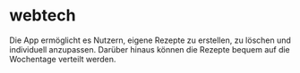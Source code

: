 # webtech
Die App ermöglicht es Nutzern, eigene Rezepte zu erstellen, zu löschen und individuell anzupassen. Darüber hinaus können die Rezepte bequem auf die Wochentage verteilt werden. 
